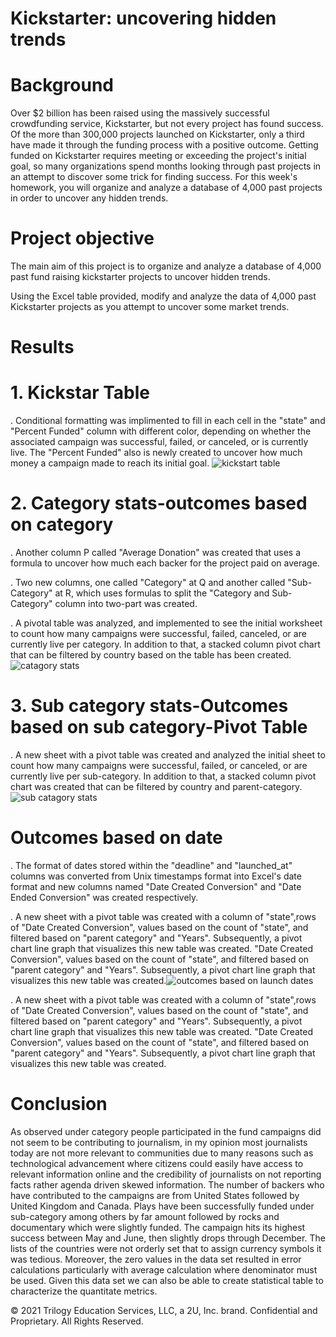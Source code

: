 # Kickstarter: uncovering hidden trends

# Background

Over $2 billion has been raised using the massively successful crowdfunding service, Kickstarter, but not every project has found success. Of the more than 300,000 projects launched on Kickstarter, only a third have made it through the funding process with a positive outcome.
Getting funded on Kickstarter requires meeting or exceeding the project's initial goal, so many organizations spend months looking through past projects in an attempt to discover some trick for finding success. For this week's homework, you will organize and analyze a database of 4,000 past projects in order to uncover any hidden trends.


# Project objective

The main aim of this project is to organize and analyze a database of 4,000 past fund raising kickstarter projects to uncover hidden trends.

Using the Excel table provided, modify and analyze the data of 4,000 past Kickstarter projects as you attempt to uncover some market trends.

# Results

# 1. Kickstar Table
. Conditional formatting was implimented to fill in each cell in the "state" and "Percent Funded" column with different color, depending on whether the associated campaign was successful, failed, or canceled, or is currently live. The "Percent Funded" also is newly created to uncover how much money a campaign made to reach its initial goal.
 ![kickstart table](https://user-images.githubusercontent.com/84547558/168671178-f088e37d-9071-464b-be8b-b75732fe92da.png)

# 2. Category stats-outcomes based on category
. Another column P called "Average Donation" was created that uses a formula to uncover how much each backer for the project paid on average.

. Two new columns, one called "Category" at Q and another called "Sub-Category" at R, which uses formulas to split the "Category and Sub-Category" column into two-part was created.

. A pivotal table was analyzed, and implemented to see the initial worksheet to count how many campaigns were successful, failed, canceled, or are currently live per category. In addition to that, a stacked column pivot chart that can be filtered by country based on the table has been created.
![catagory stats](https://user-images.githubusercontent.com/84547558/168671302-60af1d95-274f-4d32-8e2a-da453d70e5a2.png)

# 3. Sub category stats-Outcomes based on sub category-Pivot Table
. A new sheet with a pivot table was created and analyzed the initial sheet to count how many campaigns were successful, failed, or canceled, or are currently live per sub-category. In addition to that, a stacked column pivot chart was created that can be filtered by country and parent-category.
![sub catagory stats](https://user-images.githubusercontent.com/84547558/168671407-79561d13-47dc-4db5-a12b-f0f5028418e9.png)

# Outcomes based on date
. The format of dates stored within the "deadline" and "launched_at" columns was converted from Unix timestamps format into Excel's date format and new columns named "Date Created Conversion" and "Date Ended Conversion" was created respectively.

. A new sheet with a pivot table was created with a column of "state",rows of "Date Created Conversion", values based on the count of "state", and filtered based on "parent category" and "Years". Subsequently, a pivot chart line graph that visualizes this new table was created. "Date Created Conversion", values based on the count of "state", and filtered based on "parent category" and "Years". Subsequently, a pivot chart line graph that visualizes this new table was created.![outcomes based on launch dates](https://user-images.githubusercontent.com/84547558/168672718-46f80437-8fc2-4c1e-b076-233c13ddee4e.png)

. A new sheet with a pivot table was created with a column of "state",rows of "Date Created Conversion", values based on the count of "state", and filtered based on "parent category" and "Years". Subsequently, a pivot chart line graph that visualizes this new table was created. "Date Created Conversion", values based on the count of "state", and filtered based on "parent category" and "Years". Subsequently, a pivot chart line graph that visualizes this new table was created.
# Conclusion

As observed under category people participated in the fund campaigns did not seem to be contributing to journalism, in my opinion most journalists today are not more relevant to communities due to many reasons such as technological advancement where citizens could easily have access to relevant information online and the credibility of journalists on not reporting facts rather agenda driven skewed information. The number of backers who have contributed to the campaigns are from United States followed by United Kingdom and Canada.
Plays have been successfully funded under sub-category among others by far amount followed by rocks and documentary which were slightly funded. The campaign hits its highest success between May and June, then slightly drops through December. The lists of the countries were not orderly set that to assign currency symbols it was tedious. Moreover, the zero values in the data set resulted in error calculations particularly with average calculation where denominator must be used. Given this data set we can also be able to create statistical table to characterize the quantitate metrics.


© 2021 Trilogy Education Services, LLC, a 2U, Inc. brand. Confidential and Proprietary. All Rights Reserved.
